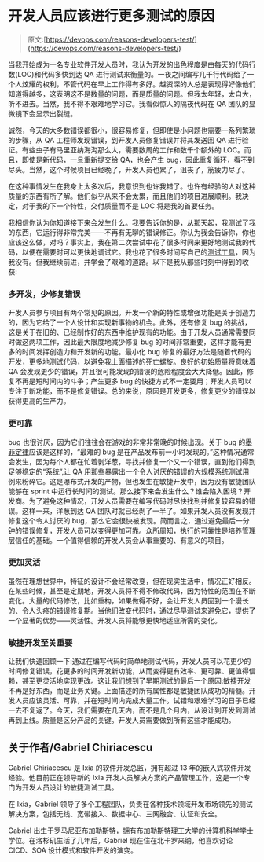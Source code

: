 # 开发人员应该进行更多测试的原因

> 原文:[https://devops.com/reasons-developers-test/](https://devops.com/reasons-developers-test/)

当我开始成为一名专业软件开发人员时，我认为开发的出色程度是由每天的代码行数(LOC)和代码多快到达 QA 进行测试来衡量的。一夜之间编写几千行代码给了一个人炫耀的权利，不管代码在早上工作得有多好。越资深的人总是表现得好像他们知道得越多，这表明这不是数量的问题，而是质量的问题。但我太年轻，太自大，听不进去。当然，我不得不艰难地学习它。我看似惊人的隔夜代码在 QA 团队的显微镜下会显示出裂缝。

诚然，今天的大多数错误都很小，很容易修复，但即使是小问题也需要一系列繁琐的步骤，从 QA 工程师发现错误，到开发人员修复错误并将其发送回 QA 进行验证。有些虫子有马里亚纳海沟那么大，需要数周的工作和数千个额外的 LOC。而且，即使是新代码，一旦重新提交给 QA，也会产生 bug，因此重复循环，看不到尽头。当然，这个时候项目已经晚了，开发人员也累了，沮丧了，筋疲力尽了。

在这种事情发生在我身上太多次后，我意识到也许我错了。也许有经验的人对这种质量的东西有所了解。他们似乎从来不会太累，而且他们的项目进展顺利。我决定，对于我的下一个特性，交付质量而不是 LOC 将是我的首要任务。

我相信你认为你知道接下来会发生什么。我要告诉你的是，从那天起，我测试了我的东西，它运行得非常完美——不再有无聊的错误修正。你认为我会告诉你，你也应该这么做，对吗？事实上，我在第二次尝试中花了很多时间来更好地测试我的代码，以便在需要时可以更快地调试它。我也花了很多时间写自己的[测试工具](http://www.ixiacom.com/products/ixia-developer)，因为我没有。但我继续前进，并学会了艰难的道路。以下是我从那些时刻中得到的收获:

### 多开发，少修复错误

开发人员参与项目有两个常见的原因。开发一个新的特性或增强功能是关于创造力的，因为它给了一个人设计和实现新事物的机会。此外，还有修复 bug 的挑战，这是关于在旧的、已经制作好的东西中维护现有的功能。由于开发人员通常需要同时做这两项工作，因此最大限度地减少修复 bug 的时间非常重要，这样才能有更多的时间发挥创造力和开发新的功能。最小化 bug 修复的最好方法是随着代码的开发，更多地测试代码，以避免我上面描述的死亡螺旋。良好的初始质量将意味着 QA 会发现更少的错误，并且很可能发现的错误的危险程度会大大降低。因此，修复不再是短时间内的斗争；产生更多 bug 的快捷方式不一定要用；开发人员可以专注于新功能，而不是修复错误。总的来说，原因是开发更多，修复更少的错误以获得更高的生产力。

### 更可靠

bug 也很讨厌，因为它们往往会在游戏的非常非常晚的时候出现。关于 bug 的[墨菲定律](https://en.wikipedia.org/wiki/Murphy%27s_law)应该是这样的，“最难的 bug 是在产品发布前一小时发现的。”这种情况通常会发生，因为每个人都在忙着剥洋葱，寻找并修复一个又一个错误，直到他们得到足够稳定的“系统”,让 QA 用那些暴露出一个令人讨厌的错误的大规模系统测试用例来粉碎它。这是瀑布式开发的产物，但也发生在敏捷开发中，因为没有敏捷团队能够在 sprint 中运行长时间的测试。那么接下来会发生什么？谁会陷入困境？开发商。为了避免这种情况，开发人员需要在编写代码时尽快找到并修复较容易的错误。这样一来，洋葱到达 QA 团队时就已经剥了一半了。如果开发人员没有发现并修复这个令人讨厌的 bug，那么它会很快被发现。简而言之，通过避免最后一分钟的错误修复，开发人员可以变得更加可靠。众所周知，执行的可靠性是培养管理层信任的基础。一个值得信赖的开发人员会从事重要的、有意义的项目。

### 更加灵活

虽然在理想世界中，特征的设计不会经常改变，但在现实生活中，情况正好相反。在某些时候，甚至是定期地，开发人员将不得不修改代码，因为特性的范围在不断变化。大量的代码修改，比如重构，如果做得不好，会让开发人员回到一个漫长的、令人头疼的错误修复期。当他们改变代码时，通过尽早测试来避免它，提供了一个显著的优势——灵活性。开发人员将能够更快地适应所需的变化。

### 敏捷开发至关重要

让我们快速回顾一下:通过在编写代码时简单地测试代码，开发人员可以花更少的时间修复错误，花更多的时间开发新功能，从而变得更有效率、更可靠、更值得信赖，甚至更灵活地实现更改。这让我们想到了早期测试的最后一个原因:敏捷开发不再是好东西，而是业务关键。上面描述的所有属性都是敏捷团队成功的精髓。开发人员应该灵活、可靠，并在短时间内完成大量工作。试错和艰难学习的日子已经一去不复返了。今天，我们需要在几天内，而不是几个月内，从设计到开发到测试再到上线。质量是区分产品的关键。开发人员需要做到所有这些才能成功。

## 关于作者/Gabriel Chiriacescu

Gabriel Chiriacescu 是 Ixia 的软件开发总监，拥有超过 13 年的嵌入式软件开发经验。他目前正在领导新的 Ixia 开发人员解决方案的产品管理工作，这是一个专门为开发人员设计的敏捷测试工具。

在 Ixia，Gabriel 领导了多个工程团队，负责在各种技术领域开发市场领先的测试解决方案，包括无线、宽带接入、数据中心、三网融合、认证和安全。

Gabriel 出生于罗马尼亚布加勒斯特，拥有布加勒斯特理工大学的计算机科学学士学位。在洛杉矶生活了几年后，Gabriel 现在住在北卡罗来纳，他喜欢讨论 CICD、SOA 设计模式和软件开发的演变。